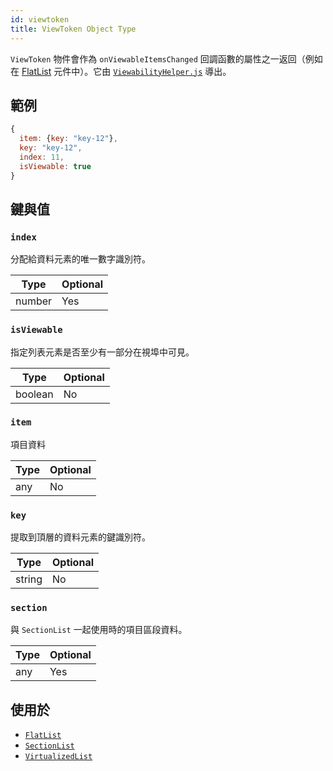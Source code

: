 ```yaml
---
id: viewtoken
title: ViewToken Object Type
---
```


`ViewToken` 物件會作為 `onViewableItemsChanged` 回調函數的屬性之一返回（例如在 [FlatList](flatlist) 元件中）。它由 [`ViewabilityHelper.js`](https://github.com/facebook/react-native/blob/main/packages/react-native/Libraries/Lists/ViewabilityHelper.js) 導出。

## 範例

```js
{
  item: {key: "key-12"},
  key: "key-12",
  index: 11,
  isViewable: true
}
```

## 鍵與值

### `index`

分配給資料元素的唯一數字識別符。

| Type   | Optional |
| ------ | -------- |
| number | Yes      |

### `isViewable`

指定列表元素是否至少有一部分在視埠中可見。

| Type    | Optional |
| ------- | -------- |
| boolean | No       |

### `item`

項目資料

| Type | Optional |
| ---- | -------- |
| any  | No       |

### `key`

提取到頂層的資料元素的鍵識別符。

| Type   | Optional |
| ------ | -------- |
| string | No       |

### `section`

與 `SectionList` 一起使用時的項目區段資料。

| Type | Optional |
| ---- | -------- |
| any  | Yes      |

## 使用於

- [`FlatList`](flatlist)
- [`SectionList`](sectionlist)
- [`VirtualizedList`](virtualizedlist)